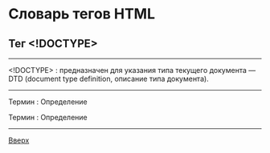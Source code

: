 <a id="Вверх"></a>
# Словарь тегов HTML
## Тег <!DOCTYPE>
**************
\<!DOCTYPE>
: предназначен для указания типа текущего документа — DTD (document type definition, описание типа документа). 
**************

Термин
: Определение

Термин
: Определение
****************
[Вверх](#Вверх)